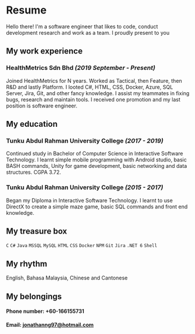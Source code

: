 # Resume
Hello there! I'm a software engineer that likes to code,  conduct development research and work as a team. I proudly present to you

## My work experience
### HealthMetrics Sdn Bhd *(2019 September - Present)*
Joined HealthMetrics for N years. Worked as Tactical, then Feature, then R&D and lastly Platform. I looted C#, HTML, CSS, Docker, Azure, SQL Server, Jira, Git, and other fancy knowledge. I assist my teammates in fixing bugs, research and maintain tools. I received one promotion and my last position is software engineer.

## My education
### Tunku Abdul Rahman University College *(2017 - 2019)*
Continued study in Bachelor of Computer Science in Interactive Software Technology. I learnt simple mobile programming with Android studio, basic BASH commands, Unity for game development, basic networking and data structures. CGPA 3.72.

### Tunku Abdul Rahman University College *(2015 - 2017)*
Began my Diploma in Interactive Software Technology. I learnt to use DirectX to create a simple maze game, basic SQL commands and front end knowledge.

## My treasure box
`C` `C#` `Java` `MSSQL` `MySQL` `HTML` `CSS` `Docker` `NPM` `Git` `Jira` `.NET 6` `Shell`

## My rhythm
English, Bahasa Malaysia, Chinese and Cantonese

## My belongings
#### Phone number: +60-166155731
#### Email: jonathanng97@hotmail.com

